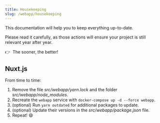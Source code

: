 ```yaml
---
title: Housekeeping
slug: /webapp/housekeeping
---
```


This documentation will help you to keep everything up-to-date.

Please read it carefully, as those actions will ensure your project is still relevant year after year.

👉&nbsp;&nbsp;The sooner, the better!

## Nuxt.js

From time to time: 

1. Remove the file *src/webapp/yarn.lock* and the folder *src/webapp/node_modules*.
2. Recreate the `webapp` service with `docker-compose up -d --force webapp`.
3. (optional) Run `yarn outdated` for additional packages to update.
4. (optional) Update their versions in the *src/webapp/package.json* file.
5. Repeat! 😄